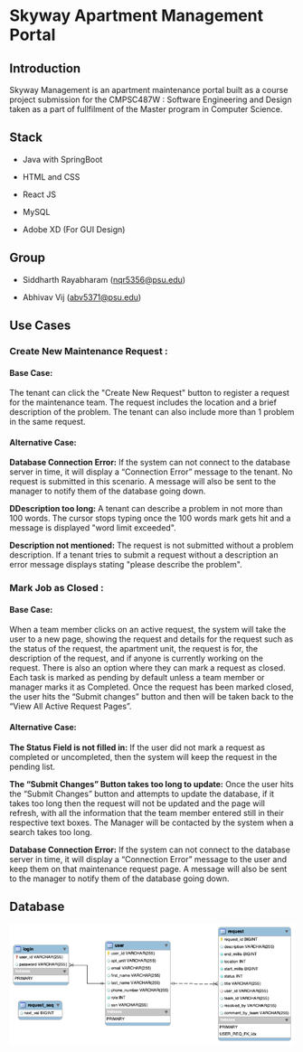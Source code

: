 # Skyway Apartment Management Portal

## Introduction

Skyway Management is an apartment maintenance portal built as a course project submission for the CMPSC487W : Software Engineering and Design taken as a part of fullfilment of the Master program in Computer Science.

## Stack

* Java with SpringBoot

* HTML and CSS

* React JS

* MySQL

* Adobe XD (For GUI Design)

## Group

* Siddharth Rayabharam (nqr5356@psu.edu)

* Abhivav Vij (abv5371@psu.edu)

## Use Cases

### Create New Maintenance Request :

#### Base Case: 

The tenant can click the "Create New Request" button to register a request for the maintenance team. The request includes the location and a brief description of the problem. The tenant can also include more than 1 problem in the same request.

#### Alternative Case:

**Database Connection Error:** If the system can not connect to the database server in time, it will display a “Connection Error” message to the tenant. No request is submitted in this scenario. A message will also be sent to the manager to notify them of the database going down.

**DDescription too long:** A tenant can describe a problem in not more than 100 words. The cursor stops typing once the 100 words mark gets hit and a message is displayed "word limit exceeded".

**Description not mentioned:** The request is not submitted without a problem description. If a tenant tries to submit a request without a description an error message displays stating "please describe the problem".

### Mark Job as Closed :

#### Base Case: 

When a team member clicks on an active request, the system will take the user to a new page, showing the request and details for the request such as the status of the request, the apartment unit, the request is for, the description of the request, and if anyone is currently working on the request. There is also an option where they can mark a request as closed. Each task is marked as pending by default unless a team member or manager marks it as Completed. Once the request has been marked closed, the user hits the “Submit changes” button and then will be taken back to the “View All Active Request Pages”.

#### Alternative Case:

**The Status Field is not filled in:** If the user did not mark a request as completed or uncompleted, then the system will keep the request in the pending list.

**The “Submit Changes” Button takes too long to update:** Once the user hits the “Submit Changes” button and attempts to update the database, if it takes too long then the request will not be updated and the page will refresh, with all the information that the team member entered still in their respective text boxes. The Manager will be contacted by the system when a search takes too long.

**Database Connection Error:** If the system can not connect to the database server in time, it will display a “Connection Error” message to the user and keep them on that maintenance request page. A message will also be sent to the manager to notify them of the database going down.

## Database

![ER Diagram](https://github.com/maitreya2954/apt-maintenance-portal/blob/main/ERDiagram.png)


